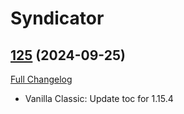 # Syndicator

## [125](https://github.com/Baganator/Syndicator/tree/125) (2024-09-25)
[Full Changelog](https://github.com/Baganator/Syndicator/compare/124...125) 

- Vanilla Classic: Update toc for 1.15.4  

